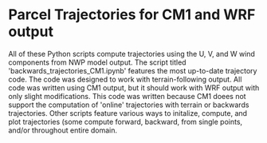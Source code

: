 # Parcel Trajectories for CM1 and WRF output
All of these Python scripts compute trajectories using the U, V, and W wind components from NWP model output. The script titled 'backwards_trajectories_CM1.ipynb' features the most up-to-date trajectory code. The code was designed to work with terrain-following output. All code was written using CM1 output, but it should work with WRF output with only slight modifications. This code was written because CM1 doees not support the computation of 'online' trajectories with terrain or backwards trajectories. Other scripts feature various ways to initalize, compute, and plot trajectories (some compute forward, backward, from single points, and/or throughout entire domain. 
